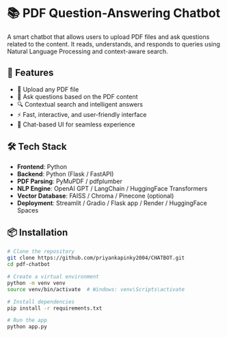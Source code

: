 # 📚 PDF Question-Answering Chatbot

A smart chatbot that allows users to upload PDF files and ask questions related to the content. It reads, understands, and responds to queries using Natural Language Processing and context-aware search.

## 🚀 Features

- 📄 Upload any PDF file
- 🤖 Ask questions based on the PDF content
- 🔍 Contextual search and intelligent answers
- ⚡ Fast, interactive, and user-friendly interface
- 💬 Chat-based UI for seamless experience

## 🛠️ Tech Stack

- **Frontend**: Python
- **Backend**: Python (Flask / FastAPI)
- **PDF Parsing**: PyMuPDF / pdfplumber
- **NLP Engine**: OpenAI GPT / LangChain / HuggingFace Transformers
- **Vector Database**: FAISS / Chroma / Pinecone (optional)
- **Deployment**: Streamlit / Gradio / Flask app / Render / HuggingFace Spaces

## 📦 Installation

```bash
# Clone the repository
git clone https://github.com/priyankapinky2004/CHATBOT.git
cd pdf-chatbot

# Create a virtual environment
python -m venv venv
source venv/bin/activate  # Windows: venv\Scripts\activate

# Install dependencies
pip install -r requirements.txt

# Run the app
python app.py
